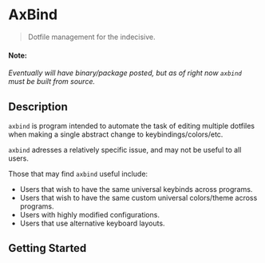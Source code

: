 # AxBind

> Dotfile management for the indecisive.

#### Note:

*Eventually will have binary/package posted, but as of right now `axbind` must be built from source.*

## Description

`axbind` is program intended to automate the task of editing multiple dotfiles when making a single abstract change to keybindings/colors/etc.

`axbind` adresses a relatively specific issue, and may not be useful to all users.

Those that may find `axbind` useful include:
- Users that wish to have the same universal keybinds across programs.
- Users that wish to have the same custom universal colors/theme across programs.
- Users with highly modified configurations.
- Users that use alternative keyboard layouts.
## Getting Started
